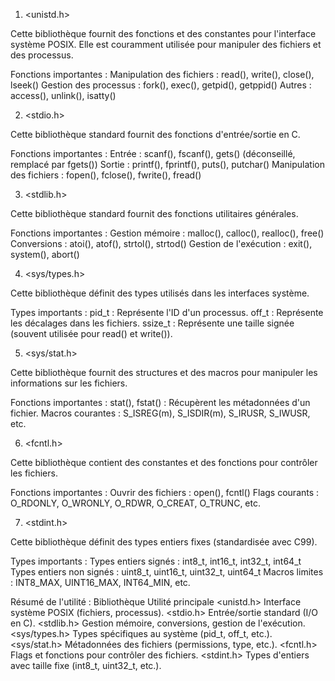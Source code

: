 1. <unistd.h>

Cette bibliothèque fournit des fonctions et des constantes pour l'interface système POSIX.
Elle est couramment utilisée pour manipuler des fichiers et des processus.

Fonctions importantes :
Manipulation des fichiers :
read(), write(), close(), lseek()
Gestion des processus :
fork(), exec(), getpid(), getppid()
Autres :
access(), unlink(), isatty()


2. <stdio.h>

Cette bibliothèque standard fournit des fonctions d'entrée/sortie en C.

Fonctions importantes :
Entrée :
scanf(), fscanf(), gets() (déconseillé, remplacé par fgets())
Sortie :
printf(), fprintf(), puts(), putchar()
Manipulation des fichiers :
fopen(), fclose(), fwrite(), fread()


3. <stdlib.h>

Cette bibliothèque standard fournit des fonctions utilitaires générales.

Fonctions importantes :
Gestion mémoire :
malloc(), calloc(), realloc(), free()
Conversions :
atoi(), atof(), strtol(), strtod()
Gestion de l'exécution :
exit(), system(), abort()


4. <sys/types.h>

Cette bibliothèque définit des types utilisés dans les interfaces système.

Types importants :
pid_t : Représente l'ID d'un processus.
off_t : Représente les décalages dans les fichiers.
ssize_t : Représente une taille signée (souvent utilisée pour read() et write()).


5. <sys/stat.h>

Cette bibliothèque fournit des structures et des macros pour manipuler les informations sur les fichiers.

Fonctions importantes :
stat(), fstat() : Récupèrent les métadonnées d'un fichier.
Macros courantes :
S_ISREG(m), S_ISDIR(m), S_IRUSR, S_IWUSR, etc.


6. <fcntl.h>

Cette bibliothèque contient des constantes et des fonctions pour contrôler les fichiers.

Fonctions importantes :
Ouvrir des fichiers :
open(), fcntl()
Flags courants :
O_RDONLY, O_WRONLY, O_RDWR, O_CREAT, O_TRUNC, etc.


7. <stdint.h>

Cette bibliothèque définit des types entiers fixes (standardisée avec C99).

Types importants :
Types entiers signés :
int8_t, int16_t, int32_t, int64_t
Types entiers non signés :
uint8_t, uint16_t, uint32_t, uint64_t
Macros limites :
INT8_MAX, UINT16_MAX, INT64_MIN, etc.

Résumé de l'utilité :
Bibliothèque	Utilité principale
<unistd.h>	Interface système POSIX (fichiers, processus).
<stdio.h>	Entrée/sortie standard (I/O en C).
<stdlib.h>	Gestion mémoire, conversions, gestion de l'exécution.
<sys/types.h>	Types spécifiques au système (pid_t, off_t, etc.).
<sys/stat.h>	Métadonnées des fichiers (permissions, type, etc.).
<fcntl.h>	Flags et fonctions pour contrôler des fichiers.
<stdint.h>	Types d'entiers avec taille fixe (int8_t, uint32_t, etc.).